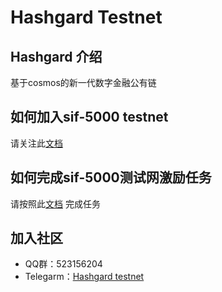 # Hashgard Testnet
## Hashgard 介绍
基于cosmos的新一代数字金融公有链

## 如何加入sif-5000 testnet

请关注此[文档](../docs_CN/README.md)

## 如何完成sif-5000测试网激励任务

请按照此[文档](../sif_CN⁩/sif-5000/sif-5000.md) 完成任务



## 加入社区

- QQ群：523156204
- Telegarm：[Hashgard testnet](https://t.me/joinchat/Gad-lBM6ne2s03toAz0WMg)

